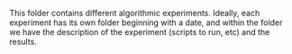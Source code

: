 This folder contains different algorithmic experiments. Ideally, each experiment has its own folder beginning with a date,
and within the folder we have the description of the experiment (scripts to run, etc) and the results.
